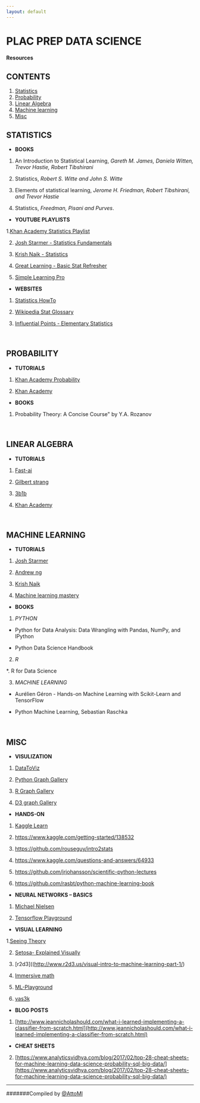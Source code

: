 ```yaml
---
layout: default
---
```


# PLAC PREP DATA SCIENCE

#### Resources


## CONTENTS
1.	[Statistics](#statistics)
2.	[Probability](#probability)
3.	[Linear Algebra](#linear-algebra)
4.	[Machine learning](#machine-learning)
5.	[Misc](#misc)

## STATISTICS

* **BOOKS**
 
1.	An Introduction to Statistical Learning, _Gareth M. James, Daniela Witten, Trevor Hastie, Robert Tibshirani_

2.	Statistics, _Robert S. Witte and John S. Witte_


3.	Elements of statistical learning, _Jerome H. Friedman, Robert Tibshirani, and Trevor Hastie_

4.	Statistics,  _Freedman, Pisani and Purves_.

 
* **YOUTUBE PLAYLISTS**


1.[Khan Academy Statistics Playlist](https://www.youtube.com/playlist?list=PL1328115D3D8A2566)

2. [Josh Starmer - Statistics Fundamentals](https://www.youtube.com/playlist?list=PLblh5JKOoLUK0FLuzwntyYI10UQFUhsY9])

3. [Krish Naik - Statistics](https://www.youtube.com/playlist?list=PLZoTAELRMXVMhVyr3Ri9IQ-t5QPBtxzJO])

4. [Great Learning - Basic Stat Refresher](https://www.youtube.com/watch?v=Vfo5le26IhY)

5. [Simple Learning Pro](https://www.youtube.com/playlist?list=PL0KQuRyPJoe6KjlUM6iNYgt8d0DwI-IGR])


* **WEBSITES**


1. [Statistics HowTo](https://www.statisticshowto.com/)

2. [Wikipedia Stat Glossary](https://en.wikipedia.org/wiki/Glossary_of_probability_and_statistics)

3. [Influential Points - Elementary Statistics](https://influentialpoints.com/Training/Elementary-statistics.htm)
 
<br>


## PROBABILITY

* **TUTORIALS**
1. [Khan Academy Probability](https://www.youtube.com/playlist?list=PLC58778F28211FA19)

2. [Khan Academy](https://www.youtube.com/channel/UCRXuOXLW3LcQLWvxbZiIZ0w/playlists)


* **BOOKS**

1. Probability Theory: A Concise Course" by Y.A. Rozanov

<br>

## LINEAR ALGEBRA

* **TUTORIALS**

1. [Fast-ai](https://github.com/fastai/numerical-linearalgebra/blob/master/README.md)

2. [Gilbert strang](https://www.youtube.com/playlist?list=PL221E2BBF13BECF6C)

3. [3b1b](https://www.youtube.com/playlist?list=PLZHQObOWTQDPD3MizzM2xVFitgF8hE_ab)

4. [Khan Academy](https://www.youtube.com/watch?v=xyAuNHPsq-g&list=PLFD0EB975BA0CC1E0)

<br>

## MACHINE LEARNING

* **TUTORIALS**

1. [Josh Starmer](https://www.youtube.com/playlist?list=PLblh5JKOoLUICTaGLRoHQDuF_7q2GfuJF)

2. [Andrew ng](https://www.youtube.com/playlist?list=PLLssT5z_DsK-h9vYZkQkYNWcItqhlRJLN)

3. [Krish Naik](https://www.youtube.com/playlist?list=PLZoTAELRMXVPBTrWtJkn3wWQxZkmTXGwe)

4. [Machine learning mastery](https://machinelearningmastery.com/start-here/)


* **BOOKS** 


1. *PYTHON*

* Python for Data Analysis: Data Wrangling with Pandas, NumPy, and IPython 

* Python Data Science Handbook


2. *R*

*.	R for Data Science


3. *MACHINE LEARNING*

*	Aurélien Géron - Hands-on Machine Learning with Scikit-Learn and TensorFlow

*	Python Machine Learning, Sebastian Raschka   

<br>


## MISC


* **VISULIZATION**


1. [DataToViz](https://www.data-to-viz.com/)

2. [Python Graph Gallery](https://www.python-graph-gallery.com/)

3. [R Graph Gallery](https://www.r-graph-gallery.com/)

4. [D3 graph Gallery](https://www.d3-graph-gallery.com/)


* **HANDS-ON**


1. [Kaggle Learn](https://www.kaggle.com/learn)

2. <https://www.kaggle.com/getting-started/138532>

3. <https://github.com/rouseguy/intro2stats>

4. <https://www.kaggle.com/questions-and-answers/64933>

5. <https://github.com/jrjohansson/scientific-python-lectures>

6. <https://github.com/rasbt/python-machine-learning-book>



* **NEURAL NETWORKS – BASICS**


1. [Michael Nielsen](http://neuralnetworksanddeeplearning.com/)

2. [Tensorflow Playground](https://playground.tensorflow.org)


* **VISUAL LEARNING**


1.[Seeing Theory](https://seeing-theory.brown.edu/)

2. [Setosa- Explained Visually](https://setosa.io/ev/)

3. [r2d3]((http://www.r2d3.us/visual-intro-to-machine-learning-part-1/)

4. [Immersive math](http://immersivemath.com/ila/)

5. [ML-Playground](https://ml-playground.com/)
 
6. [vas3k](https://vas3k.com/blog/machine_learning/)


* **BLOG POSTS**

1. [http://www.jeannicholashould.com/what-i-learned-implementing-a-classifier-from-scratch.html](http://www.jeannicholashould.com/what-i-learned-implementing-a-classifier-from-scratch.html)

* **CHEAT SHEETS**

2. [https://www.analyticsvidhya.com/blog/2017/02/top-28-cheat-sheets-for-machine-learning-data-science-probability-sql-big-data/](https://www.analyticsvidhya.com/blog/2017/02/top-28-cheat-sheets-for-machine-learning-data-science-probability-sql-big-data/)


---
 
#######Compiled by [@AttoMl](#)
